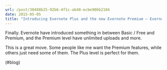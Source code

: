 ```yaml
---
url: /post/30488b25-92b6-4f1c-ab48-ecbe906b2184
date: 2015-05-05
title: "Introducing Evernote Plus and the new Evernote Premium – Evernote Blog"
---
```


Finally. Evernote have introduced something in between Basic / Free and Premium, and the Premium level have unlimited uploads and more.



This is a great move. Some people like me want the Premium features, while others just need some of them. The Plus level is perfect for them.



(#blog)